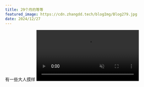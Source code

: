 ```yaml
---
title: 29个月的等等
featured_image: https://cdn.zhangdd.tech/blogImg/Blog279.jpg
date: 2024/12/27
---
```

有一些大人摸样
<video src="https://cdn.zhangdd.tech/contentImg/279/00.mp4" controls loop autoplay muted preload="auto" width="66%" ></video>